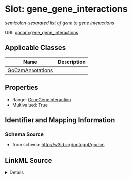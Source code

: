 # Slot: gene_gene_interactions
_semicolon-separated list of gene to gene interactions_


URI: [gocam:gene_gene_interactions](http://w3id.org/ontogpt/gocam/gene_gene_interactions)



<!-- no inheritance hierarchy -->




## Applicable Classes

| Name | Description |
| --- | --- |
[GoCamAnnotations](GoCamAnnotations.md) | 






## Properties

* Range: [GeneGeneInteraction](GeneGeneInteraction.md)
* Multivalued: True








## Identifier and Mapping Information







### Schema Source


* from schema: http://w3id.org/ontogpt/gocam




## LinkML Source

<details>
```yaml
name: gene_gene_interactions
description: semicolon-separated list of gene to gene interactions
from_schema: http://w3id.org/ontogpt/gocam
rank: 1000
multivalued: true
alias: gene_gene_interactions
domain_of:
- GoCamAnnotations
range: GeneGeneInteraction

```
</details>